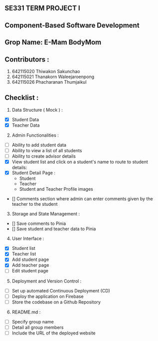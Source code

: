 ## SE331 TERM PROJECT I
## Component-Based Software Development
## Grop Name: E-Mam BodyMom

## Contributors :
1. 642115020 Thiwakon Sakunchao
2. 642115021 Thanakorn Waleejaroenpong
3. 642115026 Phacharanan Thumjaikul

## Checklist :
1. Data Structure ( Mock ) :
- [x]  Student Data
- [x]  Teacher Data

2. Admin Functionalities :
- [ ]  Ability to add student data
- [ ]  Ability to view a list of all students
- [ ]  Ability to create advisor details
- [x]  View student list and click on a student's name to route to student details:
- [x]  Student Detail Page :
    - Student 
    - Teacher
    - Student and Teacher Profile images
- []  Comments section where admin can enter comments given by the teacher to the student

3. Storage and State Management :
- []  Save comments to Pinia
- []  Save student and teacher data to Pinia

4. User Interface :
- [x]  Student list
- [x]  Teacher list
- [x]  Add student page
- [x]  Add teacher page
- [ ]  Edit student page

5. Deployment and Version Control :
- [ ]  Set up automated Continuous Deployment (CD)
- [ ]  Deploy the application on Firebase
- [ ]  Store the codebase on a Github Repository

6. README.md :
- [ ]  Specify group name
- [ ]  Detail all group members
- [ ]  Include the URL of the deployed website
